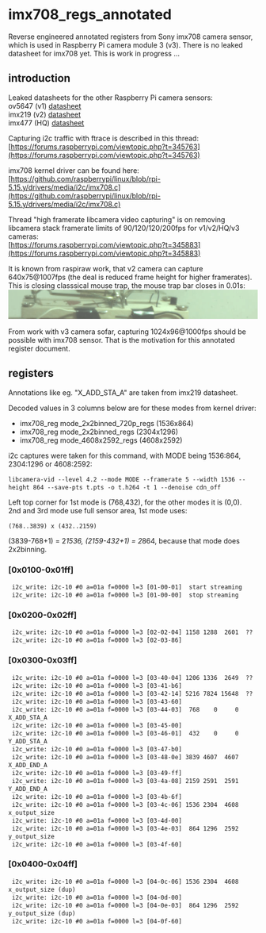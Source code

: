 # imx708_regs_annotated
Reverse engineered annotated registers from Sony imx708 camera sensor, which is used in Raspberry Pi camera module 3 (v3). There is no leaked datasheet for imx708 yet. This is work in progress ...

## introduction

Leaked datasheets for the other Raspberry Pi camera sensors:  
ov5647 (v1) [datasheet](https://cdn.sparkfun.com/datasheets/Dev/RaspberryPi/ov5647_full.pdf)  
imx219 (v2) [datasheet](https://github.com/rellimmot/Sony-IMX219-Raspberry-Pi-V2-CMOS/blob/bb4a45eaad8b433c2f29aaa9c06592b4efd7552f/RASPBERRY%20PI%20CAMERA%20V2%20DATASHEET%20IMX219PQH5_7.0.0_Datasheet_XXX.PDF)  
imx477 (HQ) [datasheet](https://www.uctronics.com/download/Image_Sensor/IMX477-DS.pdf)  

Capturing i2c traffic with ftrace is described in this thread:  
[https://forums.raspberrypi.com/viewtopic.php?t=345763](https://forums.raspberrypi.com/viewtopic.php?t=345763)  

imx708 kernel driver can be found here:  
[https://github.com/raspberrypi/linux/blob/rpi-5.15.y/drivers/media/i2c/imx708.c](https://github.com/raspberrypi/linux/blob/rpi-5.15.y/drivers/media/i2c/imx708.c)  

Thread "high framerate libcamera video capturing" is on removing libcamera stack framerate limits of 90/120/120/200fps for v1/v2/HQ/v3 cameras:  
[https://forums.raspberrypi.com/viewtopic.php?t=345883](https://forums.raspberrypi.com/viewtopic.php?t=345883)  

It is known from raspiraw work, that v2 camera can capture 640x75@1007fps (the deal is reduced frame height for higher framerates). This is closing classsical mouse trap, the mouse trap bar closes in 0.01s:  
![closing classical mouse trap at 1007fps](mt.1000fps.75.gif)

From work with v3 camera sofar, capturing 1024x96@1000fps should be possible with imx708 sensor. That is the motivation for this annotated register document.  

## registers

Annotations like eg. "X_ADD_STA_A" are taken from imx219 datasheet.  

Decoded values in 3 columns below are for these modes from kernel driver:  
- imx708_reg mode_2x2binned_720p_regs (1536x864)  
- imx708_reg mode_2x2binned_regs (2304x1296)  
- imx708_reg mode_4608x2592_regs (4608x2592)  

i2c captures were taken for this command, with MODE being 1536:864, 2304:1296 or 4608:2592:  
```
libcamera-vid --level 4.2 --mode MODE --framerate 5 --width 1536 --height 864 --save-pts t.pts -o t.h264 -t 1 --denoise cdn_off
```

Left top corner for 1st mode is (768,432), for the other modes it is (0,0).  
2nd and 3rd mode use full sensor area, 1st mode uses:  
```
(768..3839) x (432..2159)
```
(3839-768+1) = 2*1536, (2159-432+1) = 2*864, because that mode does 2x2binning.  


### [0x0100-0x01ff]  
```
 i2c_write: i2c-10 #0 a=01a f=0000 l=3 [01-00-01]  start streaming
 i2c_write: i2c-10 #0 a=01a f=0000 l=3 [01-00-00]  stop streaming
```


### [0x0200-0x02ff]  
```
 i2c_write: i2c-10 #0 a=01a f=0000 l=3 [02-02-04] 1158 1288  2601  ??
 i2c_write: i2c-10 #0 a=01a f=0000 l=3 [02-03-86]
```

### [0x0300-0x03ff]  
```
 i2c_write: i2c-10 #0 a=01a f=0000 l=3 [03-40-04] 1206 1336  2649  ??
 i2c_write: i2c-10 #0 a=01a f=0000 l=3 [03-41-b6]
 i2c_write: i2c-10 #0 a=01a f=0000 l=3 [03-42-14] 5216 7824 15648  ??
 i2c_write: i2c-10 #0 a=01a f=0000 l=3 [03-43-60]
 i2c_write: i2c-10 #0 a=01a f=0000 l=3 [03-44-03]  768    0     0  X_ADD_STA_A
 i2c_write: i2c-10 #0 a=01a f=0000 l=3 [03-45-00]
 i2c_write: i2c-10 #0 a=01a f=0000 l=3 [03-46-01]  432    0     0  Y_ADD_STA_A
 i2c_write: i2c-10 #0 a=01a f=0000 l=3 [03-47-b0]
 i2c_write: i2c-10 #0 a=01a f=0000 l=3 [03-48-0e] 3839 4607  4607  X_ADD_END_A
 i2c_write: i2c-10 #0 a=01a f=0000 l=3 [03-49-ff]
 i2c_write: i2c-10 #0 a=01a f=0000 l=3 [03-4a-08] 2159 2591  2591  Y_ADD_END_A
 i2c_write: i2c-10 #0 a=01a f=0000 l=3 [03-4b-6f]
 i2c_write: i2c-10 #0 a=01a f=0000 l=3 [03-4c-06] 1536 2304  4608  x_output_size
 i2c_write: i2c-10 #0 a=01a f=0000 l=3 [03-4d-00]
 i2c_write: i2c-10 #0 a=01a f=0000 l=3 [03-4e-03]  864 1296  2592  y_output_size
 i2c_write: i2c-10 #0 a=01a f=0000 l=3 [03-4f-60]
```

### [0x0400-0x04ff]  
```
 i2c_write: i2c-10 #0 a=01a f=0000 l=3 [04-0c-06] 1536 2304  4608  x_output_size (dup)
 i2c_write: i2c-10 #0 a=01a f=0000 l=3 [04-0d-00]
 i2c_write: i2c-10 #0 a=01a f=0000 l=3 [04-0e-03]  864 1296  2592  y_output_size (dup)
 i2c_write: i2c-10 #0 a=01a f=0000 l=3 [04-0f-60]
```
